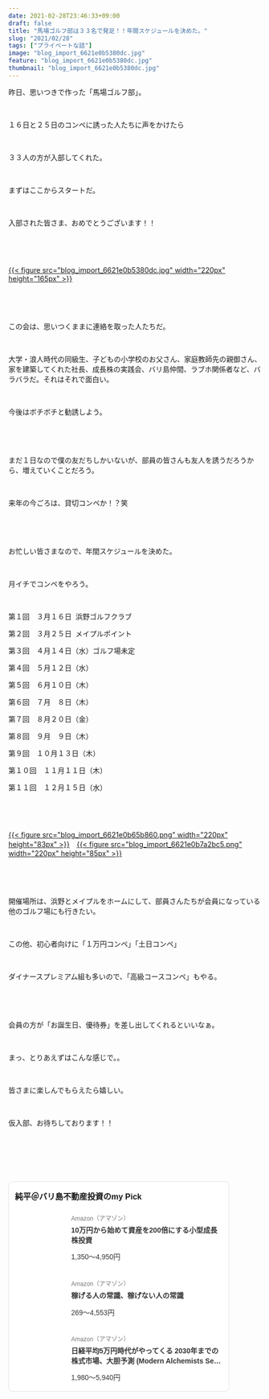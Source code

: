 ```yaml
---
date: 2021-02-28T23:46:33+09:00
draft: false
title: "馬場ゴルフ部は３３名で発足！！年間スケジュールを決めた。"
slug: "2021/02/28"
tags: ["プライベートな話"]
image: "blog_import_6621e0b5380dc.jpg"
feature: "blog_import_6621e0b5380dc.jpg"
thumbnail: "blog_import_6621e0b5380dc.jpg"
---
```

<p>昨日、思いつきで作った「馬場ゴルフ部」。</p><p> </p><p>１６日と２５日のコンペに誘った人たちに声をかけたら</p><p> </p><p>３３人の方が入部してくれた。</p><p> </p><p>まずはここからスタートだ。</p><p> </p><p>入部された皆さま、おめでとうございます！！</p><p> </p><p> </p><p><a href="blog_import_6621e0b5380dc.jpg">{{< figure src="blog_import_6621e0b5380dc.jpg" width="220px" height="165px" >}}</a></p><p> </p><p> </p><p>この会は、思いつくままに連絡を取った人たちだ。　</p><p> </p><p>大学・浪人時代の同級生、子どもの小学校のお父さん、家庭教師先の親御さん、家を建築してくれた社長、成長株の実践会、バリ島仲間、ラブホ関係者など、バラバラだ。それはそれで面白い。</p><p> </p><p>今後はボチボチと勧誘しよう。</p><p> </p><p> </p><p>まだ１日なので僕の友だちしかいないが、部員の皆さんも友人を誘うだろうから、増えていくことだろう。</p><p> </p><p>来年の今ごろは、貸切コンペか！？笑</p><p> </p><p> </p><p>お忙しい皆さまなので、年間スケジュールを決めた。</p><p> </p><p>月イチでコンペをやろう。</p><p> </p><p>第１回　３月１６日  浜野ゴルフクラブ</p><p>第２回　３月２５日  メイプルポイント</p><p>第３回　４月１４日（水）ゴルフ場未定</p><p>第４回　５月１２日（水）</p><p>第５回　６月１０日（木）</p><p>第６回　７月　８日（木）</p><p>第７回　８月２０日（金）</p><p>第８回　９月　９日（木）</p><p>第９回　１０月１３日（木）</p><p>第１０回　１１月１１日（木）</p><p>第１１回　１２月１５日（水）</p><p> </p><p> </p><p><a href="blog_import_6621e0b65b860.png">{{< figure src="blog_import_6621e0b65b860.png" width="220px" height="83px" >}}</a>　<a href="blog_import_6621e0b7a2bc5.png">{{< figure src="blog_import_6621e0b7a2bc5.png" width="220px" height="85px" >}}</a></p><p> </p><p> </p><p>開催場所は、浜野とメイプルをホームにして、部員さんたちが会員になっている他のゴルフ場にも行きたい。</p><p> </p><p>この他、初心者向けに「１万円コンペ」「土日コンペ」</p><p> </p><p>ダイナースプレミアム組も多いので、「高級コースコンペ」もやる。</p><p> </p><p> </p><p>会員の方が「お誕生日、優待券」を差し出してくれるといいなぁ。</p><p> </p><p>まっ、とりあえずはこんな感じで。。</p><p> </p><p>皆さまに楽しんでもらえたら嬉しい。</p><p> </p><p>仮入部、お待ちしております！！</p><p> </p><p> </p><p> </p><div class="pickCreative_root" style="font-size:0"><section class="myPick_block" contenteditable="false" style="background:#fff;font-family:ヒラギノ角ゴ Pro W3, Hiragino Kaku Gothic Pro, ＭＳ Ｐゴシック, Helvetica, Arial, sans-serif;border:1px solid #E2E2E2;box-sizing:border-box;border-radius:8px;padding:16px 12px;max-width:100%;width:440px;display:inline-block;text-align:left"><h2 class="myPick_title" style="font-weight:bold;font-size:16px;margin:0 0 20px">純平＠バリ島不動産投資のmy Pick</h2><div><article class="myPick_item" style="margin-top:24px"><a class="myPick_link" data-aid="pSWaAPFeTFVd3JsfqjO4R6" data-df-item-id="4866801174" data-img-url="https://p.odsyms15.com/mTx9A1sZcX1d62AvfbFqs7" data-item-id="AZ000001" data-layout-type="102" href="click?aid=pSWaAPFeTFVd3JsfqjO4R6" id="pSWaAPFeTFVd3JsfqjO4R6" style="display:-webkit-box; display: flex;max-width:100%;text-decoration:none;line-height:1;font-weight:normal;font-style:normal;word-break:break-all" target="_blank"><div class="myPick_imgWrapper" style="position:relative;margin-right:16px;flex-shrink:0;width:96px;height:96px;border-radius:4px;overflow:hidden">{{< figure src="svg+xml;charset=utf-8,%3Csvg%20xmlns%3D%22http%3A%2F%2Fwww.w3.org%2F2000%2Fsvg%22%20title%3D%22Placeholder%20for%20Images%22%20role%3D%22presentation%22%20viewBox%3D%220%200%201%201%22%20%2F%3E" width="96pxpx" height="96pxpx" >}}<noscript><img alt="" class="myPick_img" data-img="affiliate" height="96px" src="https://p.odsyms15.com/mTx9A1sZcX1d62AvfbFqs7" style="width:auto;height:auto;margin:auto; margin: auto;position:absolute;top:0;left:0;right:0;bottom:0;max-width:100%;max-height:100%;-o-object-fit:contain;object-fit:contain" width="96px"></noscript></div><div class="myPick_itemInfo" style="display:-webkit-box; display: flex;-webkit-box-orient:vertical;-webkit-box-direction:normal;flex-direction:column;-webkit-box-pack:center;justify-content:center"><div class="myPick_demand" style="color:#757575;font-size:12px">Amazon（アマゾン）</div><div class="myPick_itemTitle" style="-webkit-box-orient:vertical;display:-webkit-box;font-weight:bold; fontWeight: bold;-webkit-line-clamp:2;overflow:hidden;font-size:14px;line-height:1.4;color:#333333;margin:8px 0 16px">10万円から始めて資産を200倍にする小型成長株投資</div><div class="myPick_price" style="font-size:14px;color:#333333">1,350〜4,950円</div></div></a></article><article class="myPick_item" style="margin-top:24px"><a class="myPick_link" data-aid="lrSnxTSvv1oHbxjV2W0Ir5" data-df-item-id="4802110227" data-img-url="https://p.odsyms15.com/AlO6Havfb71fjIkVViQlgj" data-item-id="AZ000001" data-layout-type="102" href="click?aid=lrSnxTSvv1oHbxjV2W0Ir5" id="lrSnxTSvv1oHbxjV2W0Ir5" style="display:-webkit-box; display: flex;max-width:100%;text-decoration:none;line-height:1;font-weight:normal;font-style:normal;word-break:break-all" target="_blank"><div class="myPick_imgWrapper" style="position:relative;margin-right:16px;flex-shrink:0;width:96px;height:96px;border-radius:4px;overflow:hidden">{{< figure src="svg+xml;charset=utf-8,%3Csvg%20xmlns%3D%22http%3A%2F%2Fwww.w3.org%2F2000%2Fsvg%22%20title%3D%22Placeholder%20for%20Images%22%20role%3D%22presentation%22%20viewBox%3D%220%200%201%201%22%20%2F%3E" width="96pxpx" height="96pxpx" >}}<noscript><img alt="" class="myPick_img" data-img="affiliate" height="96px" src="https://p.odsyms15.com/AlO6Havfb71fjIkVViQlgj" style="width:auto;height:auto;margin:auto; margin: auto;position:absolute;top:0;left:0;right:0;bottom:0;max-width:100%;max-height:100%;-o-object-fit:contain;object-fit:contain" width="96px"></noscript></div><div class="myPick_itemInfo" style="display:-webkit-box; display: flex;-webkit-box-orient:vertical;-webkit-box-direction:normal;flex-direction:column;-webkit-box-pack:center;justify-content:center"><div class="myPick_demand" style="color:#757575;font-size:12px">Amazon（アマゾン）</div><div class="myPick_itemTitle" style="-webkit-box-orient:vertical;display:-webkit-box;font-weight:bold; fontWeight: bold;-webkit-line-clamp:2;overflow:hidden;font-size:14px;line-height:1.4;color:#333333;margin:8px 0 16px">稼げる人の常識、稼げない人の常識</div><div class="myPick_price" style="font-size:14px;color:#333333">269〜4,553円</div></div></a></article><article class="myPick_item" style="margin-top:24px"><a class="myPick_link" data-aid="1XnwcukXoRBskCaBeJYco7" data-df-item-id="4775991787" data-img-url="https://p.odsyms15.com/aqB0oGpCY13f9jhvzhB6P5" data-item-id="AZ000001" data-layout-type="102" href="click?aid=1XnwcukXoRBskCaBeJYco7" id="1XnwcukXoRBskCaBeJYco7" style="display:-webkit-box; display: flex;max-width:100%;text-decoration:none;line-height:1;font-weight:normal;font-style:normal;word-break:break-all" target="_blank"><div class="myPick_imgWrapper" style="position:relative;margin-right:16px;flex-shrink:0;width:96px;height:96px;border-radius:4px;overflow:hidden">{{< figure src="svg+xml;charset=utf-8,%3Csvg%20xmlns%3D%22http%3A%2F%2Fwww.w3.org%2F2000%2Fsvg%22%20title%3D%22Placeholder%20for%20Images%22%20role%3D%22presentation%22%20viewBox%3D%220%200%201%201%22%20%2F%3E" width="96pxpx" height="96pxpx" >}}<noscript><img alt="" class="myPick_img" data-img="affiliate" height="96px" src="https://p.odsyms15.com/aqB0oGpCY13f9jhvzhB6P5" style="width:auto;height:auto;margin:auto; margin: auto;position:absolute;top:0;left:0;right:0;bottom:0;max-width:100%;max-height:100%;-o-object-fit:contain;object-fit:contain" width="96px"></noscript></div><div class="myPick_itemInfo" style="display:-webkit-box; display: flex;-webkit-box-orient:vertical;-webkit-box-direction:normal;flex-direction:column;-webkit-box-pack:center;justify-content:center"><div class="myPick_demand" style="color:#757575;font-size:12px">Amazon（アマゾン）</div><div class="myPick_itemTitle" style="-webkit-box-orient:vertical;display:-webkit-box;font-weight:bold; fontWeight: bold;-webkit-line-clamp:2;overflow:hidden;font-size:14px;line-height:1.4;color:#333333;margin:8px 0 16px">日経平均5万円時代がやってくる 2030年までの株式市場、大胆予測 (Modern Alchemists Series No. 163)</div><div class="myPick_price" style="font-size:14px;color:#333333">1,980〜5,940円</div></div></a></article></div></section></div><p> </p>


